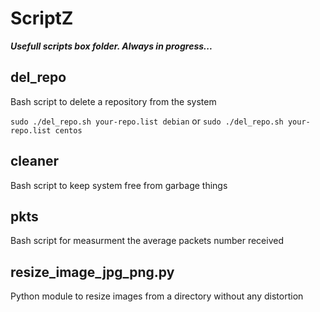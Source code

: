 # ScriptZ
__*Usefull scripts box folder. Always in progress...*__

## del_repo
Bash script to delete a repository from the system

`sudo ./del_repo.sh your-repo.list debian` or `sudo ./del_repo.sh your-repo.list centos`

## cleaner
Bash script to keep system free from garbage things

## pkts
Bash script for measurment the average packets number received

## resize_image_jpg_png.py
Python module to resize images from a directory without any distortion
